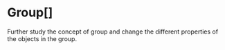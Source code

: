 Group[]
===
Further study the concept of group and change the different properties of the objects in the group.
